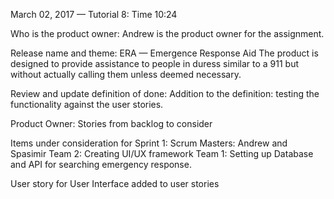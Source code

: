 March 02, 2017 — Tutorial 8: Time 10:24

Who is the product owner:
Andrew is the product owner for the assignment.

Release name and theme:
ERA — Emergence Response Aid
The product is designed to provide assistance to people in duress similar to a 911 but without actually calling them unless deemed necessary. 

Review and update definition of done:
Addition to the definition: testing the functionality against the user stories. 

Product Owner: Stories from backlog to consider


Items under consideration for Sprint 1:
Scrum Masters: Andrew and Spasimir
Team 2: Creating UI/UX framework
Team 1: Setting up Database and API for searching emergency response.

User story for User Interface added to user stories
